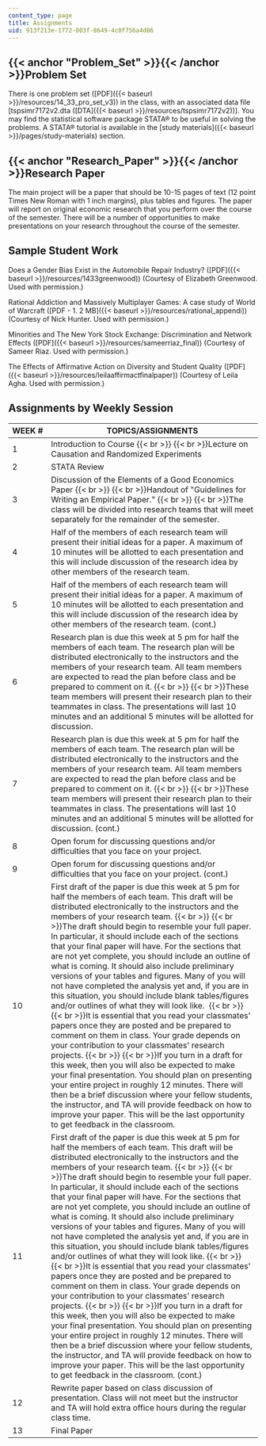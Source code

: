 ```yaml
---
content_type: page
title: Assignments
uid: 913f213e-1772-003f-8649-4c0f756a4d86
---
```


{{< anchor "Problem_Set" >}}{{< /anchor >}}Problem Set
------------------------------------------------------

There is one problem set ([PDF]({{< baseurl >}}/resources/14_33_pro_set_v3)) in the class, with an associated data file \[tspsimr7172v2.dta ([DTA]({{< baseurl >}}/resources/tspsimr7172v2))\]. You may find the statistical software package STATA® to be useful in solving the problems. A STATA® tutorial is available in the [study materials]({{< baseurl >}}/pages/study-materials) section.

{{< anchor "Research_Paper" >}}{{< /anchor >}}Research Paper
------------------------------------------------------------

The main project will be a paper that should be 10-15 pages of text (12 point Times New Roman with 1 inch margins), plus tables and figures. The paper will report on original economic research that you perform over the course of the semester. There will be a number of opportunities to make presentations on your research throughout the course of the semester.

Sample Student Work
-------------------

Does a Gender Bias Exist in the Automobile Repair Industry? ([PDF]({{< baseurl >}}/resources/1433greenwood)) (Courtesy of Elizabeth Greenwood. Used with permission.)

Rational Addiction and Massively Multiplayer Games: A case study of World of Warcraft ([PDF - 1. 2 MB]({{< baseurl >}}/resources/rational_appendi)) (Courtesy of Nick Hunter. Used with permission.)

Minorities and The New York Stock Exchange: Discrimination and Network Effects ([PDF]({{< baseurl >}}/resources/sameerriaz_final)) (Courtesy of Sameer Riaz. Used with permission.)

The Effects of Affirmative Action on Diversity and Student Quality ([PDF]({{< baseurl >}}/resources/leilaaffirmactfinalpaper)) (Courtesy of Leila Agha. Used with permission.)

Assignments by Weekly Session
-----------------------------

| WEEK # | TOPICS/ASSIGNMENTS |
| --- | --- |
| 1 | Introduction to Course  {{< br >}}  {{< br >}}Lecture on Causation and Randomized Experiments |
| 2 | STATA Review |
| 3 | Discussion of the Elements of a Good Economics Paper  {{< br >}}  {{< br >}}Handout of "Guidelines for Writing an Empirical Paper."  {{< br >}}  {{< br >}}The class will be divided into research teams that will meet separately for the remainder of the semester. |
| 4 | Half of the members of each research team will present their initial ideas for a paper. A maximum of 10 minutes will be allotted to each presentation and this will include discussion of the research idea by other members of the research team. |
| 5 | Half of the members of each research team will present their initial ideas for a paper. A maximum of 10 minutes will be allotted to each presentation and this will include discussion of the research idea by other members of the research team. (cont.) |
| 6 | Research plan is due this week at 5 pm for half the members of each team. The research plan will be distributed electronically to the instructors and the members of your research team. All team members are expected to read the plan before class and be prepared to comment on it.  {{< br >}}  {{< br >}}These team members will present their research plan to their teammates in class. The presentations will last 10 minutes and an additional 5 minutes will be allotted for discussion. |
| 7 | Research plan is due this week at 5 pm for half the members of each team. The research plan will be distributed electronically to the instructors and the members of your research team. All team members are expected to read the plan before class and be prepared to comment on it.  {{< br >}}  {{< br >}}These team members will present their research plan to their teammates in class. The presentations will last 10 minutes and an additional 5 minutes will be allotted for discussion. (cont.) |
| 8 | Open forum for discussing questions and/or difficulties that you face on your project. |
| 9 | Open forum for discussing questions and/or difficulties that you face on your project. (cont.) |
| 10 | First draft of the paper is due this week at 5 pm for half the members of each team. This draft will be distributed electronically to the instructors and the members of your research team.  {{< br >}}  {{< br >}}The draft should begin to resemble your full paper. In particular, it should include each of the sections that your final paper will have. For the sections that are not yet complete, you should include an outline of what is coming. It should also include preliminary versions of your tables and figures. Many of you will not have completed the analysis yet and, if you are in this situation, you should include blank tables/figures and/or outlines of what they will look like.   {{< br >}}  {{< br >}}It is essential that you read your classmates' papers once they are posted and be prepared to comment on them in class. Your grade depends on your contribution to your classmates' research projects.  {{< br >}}  {{< br >}}If you turn in a draft for this week, then you will also be expected to make your final presentation. You should plan on presenting your entire project in roughly 12 minutes. There will then be a brief discussion where your fellow students, the instructor, and TA will provide feedback on how to improve your paper. This will be the last opportunity to get feedback in the classroom. |
| 11 | First draft of the paper is due this week at 5 pm for half the members of each team. This draft will be distributed electronically to the instructors and the members of your research team.  {{< br >}}  {{< br >}}The draft should begin to resemble your full paper. In particular, it should include each of the sections that your final paper will have. For the sections that are not yet complete, you should include an outline of what is coming. It should also include preliminary versions of your tables and figures. Many of you will not have completed the analysis yet and, if you are in this situation, you should include blank tables/figures and/or outlines of what they will look like.  {{< br >}}  {{< br >}}It is essential that you read your classmates' papers once they are posted and be prepared to comment on them in class. Your grade depends on your contribution to your classmates' research projects.  {{< br >}}  {{< br >}}If you turn in a draft for this week, then you will also be expected to make your final presentation. You should plan on presenting your entire project in roughly 12 minutes. There will then be a brief discussion where your fellow students, the instructor, and TA will provide feedback on how to improve your paper. This will be the last opportunity to get feedback in the classroom. (cont.) |
| 12 | Rewrite paper based on class discussion of presentation. Class will not meet but the instructor and TA will hold extra office hours during the regular class time. |
| 13 | Final Paper